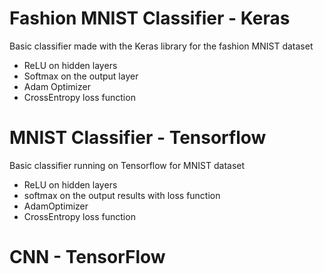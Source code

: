 # Fashion MNIST Classifier - Keras
Basic classifier made with the Keras library for the fashion MNIST dataset

- ReLU on hidden layers
- Softmax on the output layer
- Adam Optimizer
- CrossEntropy loss function 

# MNIST Classifier - Tensorflow

Basic classifier running on Tensorflow for MNIST dataset

- ReLU on hidden layers
- softmax on the output results with loss function
- AdamOptimizer
- CrossEntropy loss function

# CNN - TensorFlow

